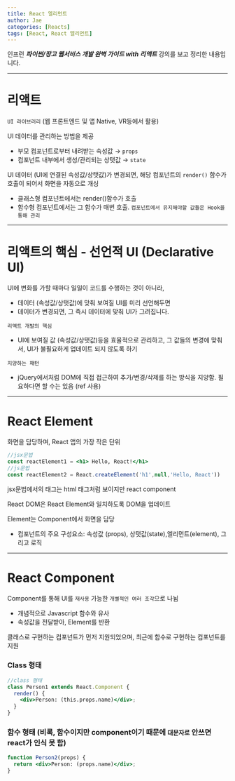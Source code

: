 ```yaml
---
title: React 엘리먼트
author: Jae
categories: [Reacts]
tags: [React, React 엘리먼트]
---
```


인프런 **_파이썬/장고 웹서비스 개발 완벽 가이드 with 리액트_** 강의를 보고 정리한 내용입니다.

---

# 리액트

`UI 라이브러리` (웹 프론트엔드 및 앱 Native, VR등에서 활용)

UI 데이터를 관리하는 방법을 제공

- 부모 컴포넌트로부터 내려받는 속성값 → `props`
- 컴포넌트 내부에서 생성/관리되는 상탯값 → `state`

UI 데이터 (UI에 연결된 속성값/상탯값)가 변경되면, 해당 컴포넌트의 `render()` 함수가 호출이 되어서 화면을 자동으로 개싱

- 클래스형 컴포넌트에서는 render()함수가 호출
- 함수형 컴포넌트에서는 그 함수가 매번 호출. `컴포넌트에서 유지해야할 값들은 Hook을 통해 관리`

---

# 리액트의 핵심 - 선언적 UI (Declarative UI)

UI에 변화를 가할 때마다 일일이 코드를 수행하는 것이 아니라,

- 데이터 (속성값/상탯값)에 맞춰 보여질 UI를 미리 선언해두면
- 데이터가 변경되면, 그 즉시 데이터에 맞춰 UI가 그려집니다.

`리액트 개발의 핵심`

- UI에 보여질 값 (속성값/상탯값)등을 효율적으로 관리하고, 그 값들의 변경에 맞춰서, UI가 불필요하게 업데이트 되지 않도록 하기

`지양하는 패턴`

- jQuery에서처럼 DOM에 직접 접근하여 추가/변경/삭제를 하는 방식을 지양함. 필요하다면 할 수는 있음 (ref 사용)

---

# React Element

화면을 담당하며, React 앱의 가장 작은 단위

```jsx
//jsx문법
const reactElement1 = <h1> Hello, React!</h1>
//js문법
const reactElement2 = React.createElement('h1',null,'Hello, React'))
```

jsx문법에서의 태그는 html 태그처럼 보이지만 react component

React DOM은 React Element와 일치하도록 DOM을 업데이트

Element는 Component에서 화면을 담당

- 컴포넌트의 주요 구성요소: 속성값 (props), 상탯값(state),엘리먼트(element), 그리고 로직

---

# React Component

Component를 통해 UI를 `재사용` 가능한 `개별적인 여러 조각`으로 나뉨

- 개념적으로 Javascript 함수와 유사
- 속성값을 전달받아, Element를 반환

클래스로 구현하는 컴포넌트가 먼저 지원되었으며, 최근에 함수로 구현하는 컴포넌트를 지원

### Class 형태

```jsx
//class 형태
class Person1 extends React.Component {
  render() {
    <div>Person: (this.props.name)</div>;
  }
}
```

### 함수 형태 (비록, 함수이지만 component이기 때문에 `대문자로` 안쓰면 react가 인식 못 함)

```jsx
function Person2(props) {
  return <div>Person: (props.name)</div>;
}
```
